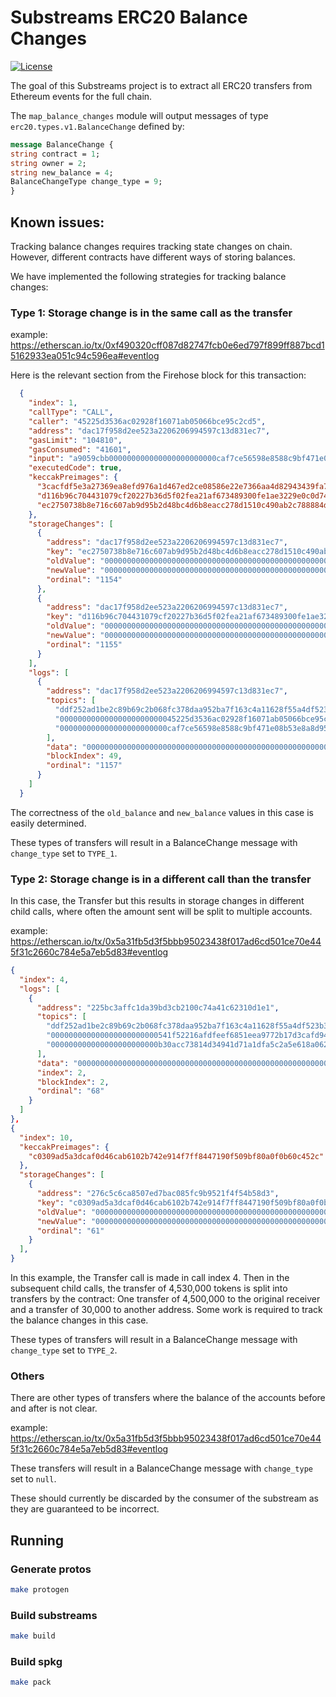 # Substreams ERC20 Balance Changes
[![License](https://img.shields.io/badge/License-Apache%202.0-blue.svg)](https://opensource.org/licenses/Apache-2.0)

The goal of this Substreams project is to extract all ERC20 transfers from Ethereum events for the full chain.

The `map_balance_changes` module will output messages of type `erc20.types.v1.BalanceChange` defined by: 

```proto
message BalanceChange {
string contract = 1;
string owner = 2;
string new_balance = 4;
BalanceChangeType change_type = 9;
}
```

## Known issues:

Tracking balance changes requires tracking state changes on chain.  However, different contracts have different ways of storing balances.  

We have implemented the following strategies for tracking balance changes:

### Type 1: Storage change is in the same call as the transfer

example:
https://etherscan.io/tx/0xf490320cff087d82747fcb0e6ed797f899ff887bcd15162933ea051c94c596ea#eventlog

Here is the relevant section from the Firehose block for this transaction:

```json
  {
    "index": 1,
    "callType": "CALL",
    "caller": "45225d3536ac02928f16071ab05066bce95c2cd5",
    "address": "dac17f958d2ee523a2206206994597c13d831ec7",
    "gasLimit": "104810",
    "gasConsumed": "41601",
    "input": "a9059cbb000000000000000000000000caf7ce56598e8588c9bf471e08b53e8a8d9541b300000000000000000000000000000000000000000000000000000000c84cfb23",
    "executedCode": true,
    "keccakPreimages": {
      "3cacfdf5e3a27369ea8efd976a1d467ed2ce08586e22e7366aa4d82943439fa7": "00000000000000000000000045225d3536ac02928f16071ab05066bce95c2cd50000000000000000000000000000000000000000000000000000000000000006",
      "d116b96c704431079cf20227b36d5f02fea21af673489300fe1ae3229e0c0d74": "000000000000000000000000caf7ce56598e8588c9bf471e08b53e8a8d9541b30000000000000000000000000000000000000000000000000000000000000002",
      "ec2750738b8e716c607ab9d95b2d48bc4d6b8eacc278d1510c490ab2c788884d": "00000000000000000000000045225d3536ac02928f16071ab05066bce95c2cd50000000000000000000000000000000000000000000000000000000000000002"
    },
    "storageChanges": [
      {
        "address": "dac17f958d2ee523a2206206994597c13d831ec7",
        "key": "ec2750738b8e716c607ab9d95b2d48bc4d6b8eacc278d1510c490ab2c788884d",
        "oldValue": "000000000000000000000000000000000000000000000000000000355ed4c80e",
        "newValue": "000000000000000000000000000000000000000000000000000000349687cceb",
        "ordinal": "1154"
      },
      {
        "address": "dac17f958d2ee523a2206206994597c13d831ec7",
        "key": "d116b96c704431079cf20227b36d5f02fea21af673489300fe1ae3229e0c0d74",
        "oldValue": "0000000000000000000000000000000000000000000000000000000000000000",
        "newValue": "00000000000000000000000000000000000000000000000000000000c84cfb23",
        "ordinal": "1155"
      }
    ],
    "logs": [
      {
        "address": "dac17f958d2ee523a2206206994597c13d831ec7",
        "topics": [
          "ddf252ad1be2c89b69c2b068fc378daa952ba7f163c4a11628f55a4df523b3ef",
          "00000000000000000000000045225d3536ac02928f16071ab05066bce95c2cd5",
          "000000000000000000000000caf7ce56598e8588c9bf471e08b53e8a8d9541b3"
        ],
        "data": "00000000000000000000000000000000000000000000000000000000c84cfb23",
        "blockIndex": 49,
        "ordinal": "1157"
      }
    ]
  }
```

The correctness of the `old_balance` and `new_balance` values in this case is easily determined.

These types of transfers will result in a BalanceChange message with `change_type` set to `TYPE_1`.

### Type 2: Storage change is in a different call than the transfer

In this case, the Transfer but this results in storage changes in different child calls, where often the amount sent will be split to multiple accounts.

example:
https://etherscan.io/tx/0x5a31fb5d3f5bbb95023438f017ad6cd501ce70e445f31c2660c784e5a7eb5d83#eventlog

```json
{
  "index": 4,
  "logs": [
    {
      "address": "225bc3affc1da39bd3cb2100c74a41c62310d1e1",
      "topics": [
        "ddf252ad1be2c89b69c2b068fc378daa952ba7f163c4a11628f55a4df523b3ef",
        "000000000000000000000000541f52216afdfeef6851eea9772b17d3cafd9438",
        "000000000000000000000000b30acc73814d34941d71a1dfa5c2a5e618a062fe"
      ],
      "data": "0000000000000000000000000000000000000000000000000000000000451f50",
      "index": 2,
      "blockIndex": 2,
      "ordinal": "68"
    }
  ]
},
{
  "index": 10,
  "keccakPreimages": {
    "c0309ad5a3dcaf0d46cab6102b742e914f7ff8447190f509bf80a0f0b60c452c": "000000000000000000000000b30acc73814d34941d71a1dfa5c2a5e618a062fe0000000000000000000000000000000000000000000000000000000000000002"
  },
  "storageChanges": [
    {
      "address": "276c5c6ca8507ed7bac085fc9b9521f4f54b58d3",
      "key": "c0309ad5a3dcaf0d46cab6102b742e914f7ff8447190f509bf80a0f0b60c452c",
      "oldValue": "000000000000000000000000000000000000000000000000000000012d03e73e",
      "newValue": "000000000000000000000000000000000000000000000000000000012d48915e",
      "ordinal": "61"
    }
  ],
}
```

In this example, the Transfer call is made in call index 4.  Then in the subsequent child calls, the transfer of 4,530,000 tokens is split into transfers by the contract:  One transfer of 4,500,000 to the original receiver and a transfer of 30,000 to another address.  Some work is required to track the balance changes in this case.

These types of transfers will result in a BalanceChange message with `change_type` set to `TYPE_2`.

### Others

There are other types of transfers where the balance of the accounts before and after is not clear.

example:
https://etherscan.io/tx/0x5a31fb5d3f5bbb95023438f017ad6cd501ce70e445f31c2660c784e5a7eb5d83#eventlog

These transfers will result in a BalanceChange message with `change_type` set to `null`.

These should currently be discarded by the consumer of the substream as they are guaranteed to be incorrect.


## Running

### Generate protos

```bash
make protogen
```

### Build substreams

```bash
make build
```

### Build spkg

```bash
make pack
```


